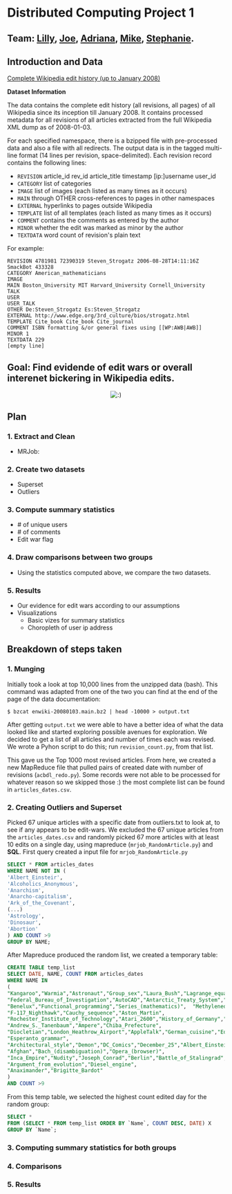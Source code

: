 # Distributed Computing Project 1

## Team: [Lilly](https://github.com/lillyraud), [Joe](https://github.com/joecomerisnotavailable), [Adriana](https://github.com/acastrops), [Mike](https://github.com/mikejt33), [Stephanie](https://github.com/srive).

## Introduction and Data

[Complete Wikipedia edit history (up to January 2008)](http://snap.stanford.edu/data/wiki-meta.html)

**Dataset Information**

The data contains the complete edit history (all revisions, all pages) of all Wikipedia since its inception till January 2008. It  contains processed metadata for all revisions of all articles extracted from the full Wikipedia XML dump as of 2008-01-03.

For each specified namespace, there is a bzipped file with pre-processed data and also a file with all redirects. The output data is in the tagged multi-line format (14 lines per revision, space-delimited). Each revision record contains the following lines:

- `REVISION` article_id rev_id article_title timestamp [ip:]username user_id
- `CATEGORY` list of categories
- `IMAGE` list of images (each listed as many times as it occurs)
- `MAIN` through OTHER cross-references to pages in other namespaces
- `EXTERNAL` hyperlinks to pages outside Wikipedia
- `TEMPLATE` list of all templates (each listed as many times as it occurs)
- `COMMENT` contains the comments as entered by the author
- `MINOR` whether the edit was marked as minor by the author
- `TEXTDATA` word count of revision's plain text

For example:

```
REVISION 4781981 72390319 Steven_Strogatz 2006-08-28T14:11:16Z SmackBot 433328
CATEGORY American_mathematicians
IMAGE
MAIN Boston_University MIT Harvard_University Cornell_University
TALK
USER
USER_TALK
OTHER De:Steven_Strogatz Es:Steven_Strogatz
EXTERNAL http://www.edge.org/3rd_culture/bios/strogatz.html
TEMPLATE Cite_book Cite_book Cite_journal
COMMENT ISBN formatting &/or general fixes using [[WP:AWB|AWB]]
MINOR 1
TEXTDATA 229
[empty line]
```

## Goal: Find evidende of edit wars or overall interenet bickering in Wikipedia edits.

<p align="center">
  <img src="https://imgs.xkcd.com/comics/duty_calls.png" alt=":)" />
</p>

## Plan

### 1. Extract and Clean
  - MRJob: 
  
### 2. Create two datasets
  - Superset 
  - Outliers
  
### 3. Compute summary statistics
  - \# of unique users
  - \# of comments
  - Edit war flag
  
### 4. Draw comparisons between two groups
  - Using the statistics computed above, we compare the two datasets.
  
### 5. Results
  - Our evidence for edit wars according to our assumptions
  - Visualizations
      * Basic vizes for summary statistics
      * Choropleth of user ip address

## Breakdown of steps taken


### 1. Munging

Initially took a look at top 10,000 lines from the unzipped data (bash). This command was adapted from one of the two you can find at the end of the page of the data documentation:

```
$ bzcat enwiki-20080103.main.bz2 | head -10000 > output.txt
```

After getting `output.txt` we were able to have a better idea of what the data looked like and started exploring possible avenues for exploration. We decided to get a list of all articles and number of times each was revised. We wrote a Pyhon script to do this; run `revision_count.py`, from that list. 

This gave us the Top 1000 most revised articles. From here, we created a new MapReduce file that pulled pairs of created date with number of revisions (`acbdl_redo.py`). Some records were not able to be processed for whatever reason so we skipped those :) the most complete list can be found in `articles_dates.csv`. 

### 2. Creating Outliers and Superset

Picked 67 unique articles with a specific date from outliers.txt to look at, to see if any appears to be edit-wars. We excluded the 67 unique articles from the `articles_dates.csv` and randomly picked 67 more articles with at least 10 edits on a single day, using mapreduce (`mrjob_RandomArticle.py`) and **SQL**. First query created a input file for `mrjob_RandomArticle.py`

``` SQL
SELECT * FROM articles_dates
WHERE NAME NOT IN (
'Albert_Einsteir',
'Alcoholics_Anonymous',
'Anarchism',
'Anarcho-capitalism',
'Ark_of_the_Covenant',
(...)
'Astrology',
'Dinosaur',
'Abortion'
) AND COUNT >9
GROUP BY NAME;
```
After Mapreduce produced the random list, we created a temporary table:

``` SQL
CREATE TABLE temp_list
SELECT DATE, NAME, COUNT FROM articles_dates
WHERE NAME IN 
(
"Kangaroo","Warmia","Astronaut","Group_sex","Laura_Bush","Lagrange_equations","Astronomical_unit","Abner_Doubleday",
"Federal_Bureau_of_Investigation","AutoCAD","Antarctic_Treaty_System","Amoeba","Alabama","Elliptic_integral","Apollo_11",
"Benelux","Functional_programming","Series_(mathematics)",  "Methylenedioxymethamphetamine","Detroit_Red_Wings","Big_bang","Connective","Psychedelic","Albinism","December_10","Racism",
"F-117_Nighthawk","Cauchy_sequence","Aston_Martin", 
"Rochester_Institute_of_Technology","Atari_2600","History_of_Germany","Cable_car_(railway)","Commodore_64",
"Andrew_S._Tanenbaum","Ampere","Chiba_Prefecture",
"Diocletian","London_Heathrow_Airport","AppleTalk","German_cuisine","Edgar_Rice_Burroughs","Cathode","List_of_Latin_phrases",
"Esperanto_grammar",
"Architectural_style","Demon","DC_Comics","December_25","Albert_Einstein","Background_radiation","Impressionism","Interlingua",
"Afghan","Bach_(disambiguation)","Opera_(browser)",
"Inca_Empire","Nudity","Joseph_Conrad","Berlin","Battle_of_Stalingrad","Bestiality","Eastern_Orthodox_Church",
"Argument_from_evolution","Diesel_engine",
"Anaximander","Brigitte_Bardot"
)  
AND COUNT >9
```

From this temp table, we selected the highest count edited day for the random group:

``` sql
SELECT * 
FROM (SELECT * FROM temp_list ORDER BY `Name`, COUNT DESC, DATE) X
GROUP BY `Name`;
```

### 3. Computing summary statistics for both groups

### 4. Comparisons

### 5. Results

